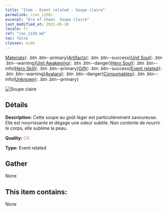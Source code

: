 ```yaml
---
title: "Item - Event related - Soupe claire"
permalink: /con_1158/
excerpt: "Era of Chaos  Soupe claire"
last_modified_at: 2021-05-28
locale: fr
ref: "con_1158.md"
toc: false
classes: wide
---
```

 [Materials](/ItemsFR/){: .btn .btn--primary}[Artifacts](/ItemsFR/Artifacts/){: .btn .btn--success}[Unit Soul](/ItemsFR/UnitSoul/){: .btn .btn--warning}[Unit Awakening](/ItemsFR/UnitAwakening/){: .btn .btn--danger}[Hero Soul](/ItemsFR/HeroSoul/){: .btn .btn--info}[Hero Skill](/ItemsFR/HeroSkill/){: .btn .btn--primary}[Gift](/ItemsFR/Gift/){: .btn .btn--success}[Event related](/ItemsFR/Events/){: .btn .btn--warning}[Avatars](/ItemsFR/Avatars/){: .btn .btn--danger}[Consumables](/ItemsFR/Consumables/){: .btn .btn--info}[Unknown](/ItemsFR/Unknown/){: .btn .btn--primary}

 ![Soupe claire](/images/t/i_8150001.png)

## Détails
 **Description:** Cette soupe au goût léger est particulièrement savoureuse. Elle est nourrissante et dégage une odeur subtile. Non contente de nourrir le corps, elle sublime la peau.

 **Quality:** <span style="color: #DA70D6">OK</span>

 **Type:** Event related

## Gather

  None

## This item contains:

  None

